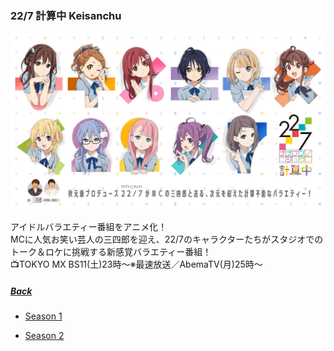 ### 22/7 計算中 Keisanchu
![227Keisanchuu](../../../Img/227Keisanchuu/Main.JPG)

アイドルバラエティー番組をアニメ化！<br>
MCに人気お笑い芸人の三四郎を迎え、22/7のキャラクターたちがスタジオでのトーク＆ロケに挑戦する新感覚バラエティー番組！<br>
📺TOKYO MX BS11(土)23時～※最速放送／AbemaTV(月)25時～<br>

##### [Back](../../../readme.md)

- [Season 1](227Keisanchuu_S1.md)

- [Season 2](227Keisanchuu_S2.md)
